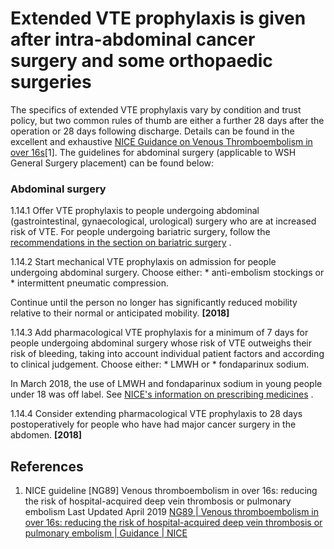 # Extended VTE prophylaxis is given after intra-abdominal cancer surgery and some orthopaedic surgeries
The specifics of extended VTE prophylaxis vary by condition and trust policy, but two common rules of thumb are either a further 28 days after the operation or 28 days following discharge. Details can be found in the excellent and exhaustive  [NICE Guidance on Venous Thromboembolism in over 16s](https://www.nice.org.uk/guidance/ng89)[1]. The guidelines for abdominal surgery (applicable to WSH General Surgery placement) can be found below:



### Abdominal surgery
1.14.1
Offer VTE prophylaxis to people undergoing abdominal (gastrointestinal, gynaecological, urological) surgery who are at increased risk of VTE. For people undergoing bariatric surgery, follow the  [recommendations in the section on bariatric surgery](https://www.nice.org.uk/guidance/ng89/chapter/recommendations#bariatric-surgery) .

1.14.2
Start mechanical VTE prophylaxis on admission for people undergoing abdominal surgery. Choose either:
	* anti-embolism stockings or
	* intermittent pneumatic compression.

Continue until the person no longer has significantly reduced mobility relative to their normal or anticipated mobility. **[2018]**

1.14.3
Add pharmacological VTE prophylaxis for a minimum of 7 days for people undergoing abdominal surgery whose risk of VTE outweighs their risk of bleeding, taking into account individual patient factors and according to clinical judgement. Choose either:
	* LMWH or
	* fondaparinux sodium. 

In March 2018, the use of LMWH and fondaparinux sodium in young people under 18 was off label. See  [NICE's information on prescribing medicines](https://www.nice.org.uk/about/what-we-do/our-programmes/nice-guidance/nice-guidelines/making-decisions-using-nice-guidelines#prescribing-medicines) .

1.14.4
Consider extending pharmacological VTE prophylaxis to 28 days postoperatively for people who have had major cancer surgery in the abdomen. **[2018]**



## References
1. NICE guideline [NG89] Venous thromboembolism in over 16s: reducing the risk of hospital-acquired deep vein thrombosis or pulmonary embolism
Last Updated April 2019
	[NG89 | Venous thromboembolism in over 16s: reducing the risk of hospital-acquired deep vein thrombosis or pulmonary embolism | Guidance | NICE](https://www.nice.org.uk/guidance/ng89)

<!-- {BearID:69DE1CCF-0663-45CA-84B9-73F61F8926CA-1677-0000DC164879A6CF} -->
